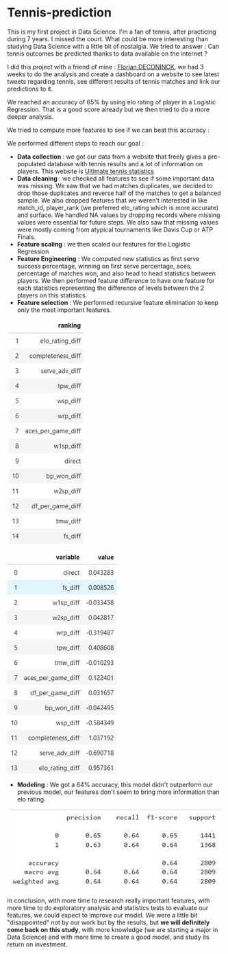 # Tennis-prediction

This is my first project in Data Science. I'm a fan of tennis, after practicing during 7 years. I missed the court.
What could be more interesting than studying Data Science with a little bit of nostalgia.
We tried to answer : Can tennis outcomes be predicted thanks to data available on the internet ?

I did this project with a friend of mine : [Florian DECONINCK](https://github.com/foukette), we had 3 weeks to do the analysis and create a dashboard on a website to see latest tweets regarding tennis, see different results of tennis matches and link our predictions to it.

We reached an accuracy of 65% by using elo rating of player in a Logistic Regression. That is a good score already but we then tried to do a more deeper analysis.

We tried to compute more features to see if we can beat this accuracy :

We performed different steps to reach our goal :
- **Data collection** : we got our data from a website that freely gives a pre-populated database with tennis results and a lot of information on players. This website is [Ultimate tennis statistics](https://ultimatetennisstatistics.com/)
- **Data cleaning** : we checked all features to see if some important data was missing. We saw that we had matches duplicates, we decided to drop those duplicates and reverse half of the matches to get a balanced sample.
We also dropped features that we weren't interested in like match_id, player_rank (we preferred elo_rating which is more accurate) and surface.
We handled NA values by dropping records where missing values were essential for future steps. We also saw that missing values were mostly coming from atypical tournaments like Davis Cup or ATP Finals.
- **Feature scaling** : we then scaled our features for the Logistic Regression
- **Feature Engineering** : We computed new statistics as first serve success percentage, winning on first serve percentage, aces, percentage of matches won, and also head to head statistics between players. We then performed feature difference to have one feature for each statistics representing the difference of levels between the 2 players on this statistics.
- **Feature selection** : We performed recursive feature elimination to keep only the most important features.

![Recursive feature elimination](/images/rfe.JPG)

![Recursive feature elmination with logistic regression coefficients](/images/rfe-coefficients.JPG)

- **Modeling** : We got a 64% accuracy, this model didn't outperform our previous model, our features don't seem to bring more information than elo rating.

![Confusion matrix](/images/confusion_matrix.JPG)

In conclusion, with more time to research really important features, with more time to do exploratory analysis and statistics tests to evaluate our features, we could expect to improve our model.
We were a little bit "disappointed" not by our work but by the results, but **we will definitely come back on this study**, with more knowledge (we are starting a major in Data Science) and with more time to create a good model, and study its return on investment.
